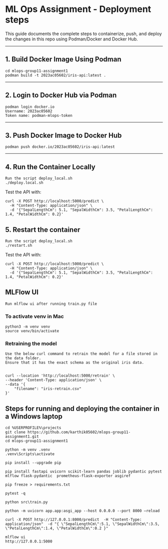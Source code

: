 # ML Ops Assignment - Deployment steps

This guide documents the complete steps to containerize, push, and deploy the changes in this repo using Podman/Docker and Docker Hub.

---

## 1. Build Docker Image Using Podman

```
cd mlops-group11-assignment1
podman build -t 2023ac05602/iris-api:latest .
```

---

## 2. Login to Docker Hub via Podman

```
podman login docker.io
Username: 2023ac05602
Token name: podman-mlops-token
```

---

## 3. Push Docker Image to Docker Hub

```
podman push docker.io/2023ac05602/iris-api:latest
```

---

## 4. Run the Container Locally

```
Run the script deploy_local.sh
./deploy.local.sh
```

Test the API with:

```
curl -X POST http://localhost:5000/predict \
  -H "Content-Type: application/json" \
  -d '{"SepalLengthCm": 5.1, "SepalWidthCm": 3.5, "PetalLengthCm": 1.4, "PetalWidthCm": 0.2}'
```

## 5. Restart the container

```
Run the script deploy_local.sh
./restart.sh
```

Test the API with:

```
curl -X POST http://localhost:5000/predict \
  -H "Content-Type: application/json" \
  -d '{"SepalLengthCm": 5.1, "SepalWidthCm": 3.5, "PetalLengthCm": 1.4, "PetalWidthCm": 0.2}'
```


## MLFlow UI

```
Run mlflow ui after running train.py file
```

### To activate venv in Mac
```
python3 -m venv venv
source venv/bin/activate
```

### Retraining the model

```
Use the below curl command to retrain the model for a file stored in the data folder.
Ensure that it has the exact schema as the original iris data.


curl --location 'http://localhost:5000/retrain' \
--header 'Content-Type: application/json' \
--data '{
    "filename": "iris-retrain.csv"
}'

```


## Steps for running and deploying the container in a Windows laptop

```
cd %USERPROFILE%\projects
git clone https://github.com/karthik05602/mlops-group11-assignment1.git
cd mlops-group11-assignment1

python -m venv .venv
.venv\Scripts\activate

pip install --upgrade pip

pip install fastapi uvicorn scikit-learn pandas joblib pydantic pytest mlflow flask-pydantic  prometheus-flask-exporter asgiref

pip freeze > requirements.txt

pytest -q

python src\train.py

python -m uvicorn app.app:asgi_app --host 0.0.0.0 --port 8000 –reload

curl -X POST http://127.0.0.1:8000/predict  -H "Content-Type: application/json"  -d "{ \"SepalLengthCm\":5.1, \"SepalWidthCm\":3.5, \"PetalLengthCm\":1.4, \"PetalWidthCm\":0.2 }"

mlflow ui
http://127.0.0.1:5000
```
